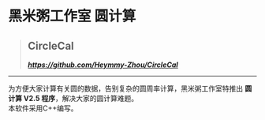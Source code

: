 # 黑米粥工作室 圆计算  
> ## CircleCal  
> **_https://github.com/Heymmy-Zhou/CircleCal_**  
***
为方便大家计算有关圆的数据，告别复杂的圆周率计算，黑米粥工作室特推出 **圆计算 V2.5 程序**，解决大家的圆计算难题。  
本软件采用C++编写。
